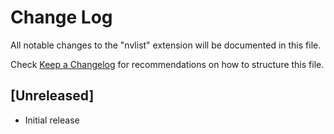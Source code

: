 # Change Log

All notable changes to the "nvlist" extension will be documented in this file.

Check [Keep a Changelog](http://keepachangelog.com/) for recommendations on how to structure this file.

## [Unreleased]

- Initial release